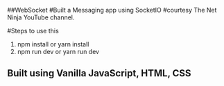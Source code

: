##WebSocket
#Built a Messaging app using SocketIO
#courtesy The Net Ninja YouTube channel.

#Steps to use this
1) npm install or yarn install
2) npm run dev or yarn run dev

## Built using Vanilla JavaScript, HTML, CSS